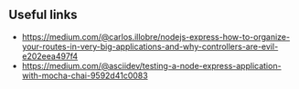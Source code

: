 ## Useful links

+ https://medium.com/@carlos.illobre/nodejs-express-how-to-organize-your-routes-in-very-big-applications-and-why-controllers-are-evil-e202eea497f4
+ https://medium.com/@asciidev/testing-a-node-express-application-with-mocha-chai-9592d41c0083
